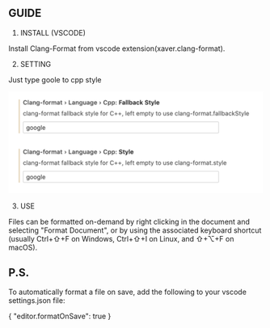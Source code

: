 ## GUIDE

1. INSTALL (VSCODE)

Install Clang-Format from vscode extension(xaver.clang-format).

2. SETTING

Just type goole to cpp style

![setting_clang](../images/setting_clang.png)

3. USE

Files can be formatted on-demand by right clicking in the document and selecting "Format Document", or by using the associated keyboard shortcut (usually Ctrl+⇧+F on Windows, Ctrl+⇧+I on Linux, and ⇧+⌥+F on macOS).

## P.S.

To automatically format a file on save, add the following to your vscode settings.json file:

{
    "editor.formatOnSave": true
}
